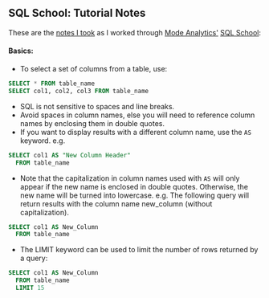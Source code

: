 ## SQL School: Tutorial Notes


These are the [notes I took](Course_Notes.md) as I worked through [Mode Analytics'](https://modeanalytics.com/)
[SQL School](https://sqlschool.modeanalytics.com/):  

#### Basics:
* To select a set of columns from a table, use:
```sql
SELECT * FROM table_name
SELECT col1, col2, col3 FROM table_name
```
* SQL is not sensitive to spaces and line breaks.
* Avoid spaces in column names, else you will need to reference column names by enclosing them in double quotes.
* If you want to display results with a different column name, use the `AS` keyword. e.g.
```sql
SELECT col1 AS "New Column Header"
  FROM table_name
```
* Note that the capitalization in column names used with `AS` will only appear if the new name is enclosed in double quotes. 
Otherwise, the new name will be turned into lowercase. e.g.
The following query will return results with the column name new_column (without capitalization).
```sql
SELECT col1 AS New_Column
  FROM table_name
```
* The LIMIT keyword can be used to limit the number of rows returned by a query:
```sql
SELECT col1 AS New_Column
  FROM table_name
  LIMIT 15





